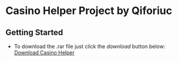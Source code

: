 # Casino Helper Project by Qiforiuc


## Getting Started

- To download the .rar file just click the _download_ button below:
    <a href="https://github.com//Qiforiuc/GTACasinoHelper/tree/master" download="casino.rar">Download Casino Helper</a>
